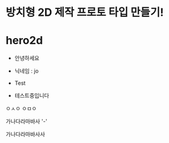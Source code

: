 # 방치형 2D 제작 프로토 타입 만들기!
# hero2d

* 안녕하세요
* 닉네임 : jo



* Test
* 테스트중입니다

ㅇㅅㅇ
ㅇㅁㅇ

가나다라마바사
'-'

가나다라마바사사
